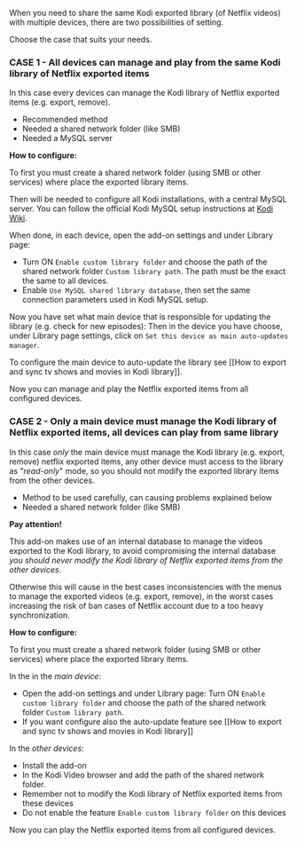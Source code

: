 When you need to share the same Kodi exported library (of Netflix videos) with multiple devices, there are two possibilities of setting.

Choose the case that suits your needs.

### CASE 1 - All devices can manage and play from the same Kodi library of Netflix exported items

In this case every devices can manage the Kodi library of Netflix exported items (e.g. export, remove).

- Recommended method
- Needed a shared network folder (like SMB)
- Needed a MySQL server

**How to configure:**

To first you must create a shared network folder (using SMB or other services) where place the exported library items.

Then will be needed to configure all Kodi installations, with a central MySQL server. You can follow the official Kodi MySQL setup instructions at [Kodi Wiki](https://kodi.wiki/view/MySQL).

When done, in each device, open the add-on settings and under Library page:
* Turn ON `Enable custom library folder` and choose the path of the shared network folder `Custom library path`. The path must be the exact the same to all devices.
* Enable `Use MySQL shared library database`, then set the same connection parameters used in Kodi MySQL setup.

Now you have set what main device that is responsible for updating the library (e.g. check for new episodes):
Then in the device you have choose, under Library page settings, click on `Set this device as main auto-updates manager`.

To configure the main device to auto-update the library see [[How to export and sync tv shows and movies in Kodi library]].

Now you can manage and play the Netflix exported items from all configured devices.

### CASE 2 - Only a main device must manage the Kodi library of Netflix exported items, all devices can play from same library
In this case _only_ the main device must manage the Kodi library (e.g. export, remove) netflix exported items, any other device must access to the library as "_read-only_" mode, so you should not modify the exported library items from the other devices.

- Method to be used carefully, can causing problems explained below
- Needed a shared network folder (like SMB)

**Pay attention!**

This add-on makes use of an internal database to manage the videos exported to the Kodi library,
to avoid compromising the internal database _you should never modify the Kodi library of Netflix exported items from the other devices_.

Otherwise this will cause in the best cases inconsistencies with the menus to manage the exported videos (e.g. export, remove), in the worst cases increasing the risk of ban cases of Netflix account due to a too heavy synchronization.

**How to configure:**

To first you must create a shared network folder (using SMB or other services) where place the exported library items.

In the in the _main device_:
* Open the add-on settings and under Library page: Turn ON `Enable custom library folder` and choose the path of the shared network folder `Custom library path`.
* If you want configure also the auto-update feature see [[How to export and sync tv shows and movies in Kodi library]]

In the _other devices_:
* Install the add-on
* In the Kodi Video browser and add the path of the shared network folder.
* Remember not to modify the Kodi library of Netflix exported items from these devices
* Do not enable the feature `Enable custom library folder` on this devices 

Now you can play the Netflix exported items from all configured devices.
